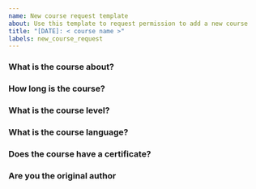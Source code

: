 ```yaml
---
name: New course request template
about: Use this template to request permission to add a new course
title: "[DATE]: < course name >" 
labels: new_course_request
---
```


<!--
This template copied from the [Turing Way](https://github.com/alan-turing-institute/the-turing-way/blob/main/.github/ISSUE_TEMPLATE/ISSUE_TEMPLATE.md?plain=1)
Please complete the following sections when you open an issue.
-->
### What is the course about?

### How long is the course?

### What is the course level?

### What is the course language?

### Does the course have a certificate?

### Are you the original author

<!-- Please indicate if you wants to be assigned to the issue -->
